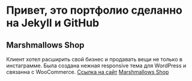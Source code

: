 # Привет, это портфолио сделанно на Jekyll и GitHub

## Marshmallows Shop
Клиент хотел расширить свой бизнес и продавать вещи не только в инстаграмме.
Была создана нежная responsive тема для WordPress и связанна с WooCommerce.
[Ссылка на сайт](https://marshmallows-shop.ru/)
[Marshmallows Shop](https://octodex.github.com/images/yaktocat.png)
